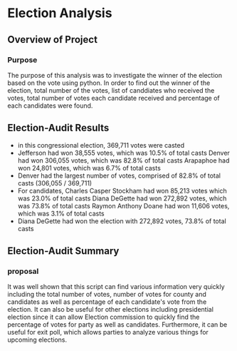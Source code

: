 # Election Analysis

## Overview of Project


### Purpose


The purpose of this analysis was to investigate the winner of the election based on the vote using python. In order to find out the winner of the election,
total number of the votes, list of canddiates who received the votes, total number of votes each candidate received and percentage of each candidates were found.
 

## Election-Audit Results

- in this congressional election, 369,711 votes were casted
- Jefferson had won 38,555 votes, which was 10.5% of total casts
Denver had won 306,055 votes, which was 82.8% of total casts
Arapaphoe had won 24,801 votes, which was 6.7% of total casts
- Denver had the largest number of votes, comprised of 82.8% of total casts (306,055 / 369,711)
- For candidates, Charles Casper Stockham had won 85,213 votes which was 23.0% of total casts
Diana DeGette had won 272,892 votes, which was 73.8% of total casts
Raymon Anthony Doane had won 11,606 votes, which was 3.1% of total casts
- Diana DeGette had won the election with 272,892 votes, 73.8% of total casts


## Election-Audit Summary
### proposal
It was well shown that this script can find various information very quickly including the total number of votes, number of votes for county and candidates as well as percentage of each candidate's vote from the election. It can also be useful for other elections including presidential election since it can allow Election commission to quickly find the percentage of votes for party as well as candidates. Furthermore, it can be useful for exit poll, which allows parties to analyze various things for upcoming elections.  
